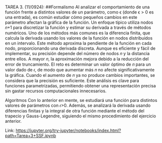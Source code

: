 TAREA 3. (11/0924):
##Formalismo
Al analizar el comportamiento de una función frente a distintos valores de un parámetro, como ϵ (donde ϵ > 0 es una entrada), es común estudiar cómo pequeños cambios en este parámetro afectan la gráfica de la función. Un enfoque típico utiliza nodos 
𝑛+1 para discretizar la función y estimar su derivada a través de métodos numéricos. Uno de los métodos más comunes es la diferencia finita, que calcula la derivada usando los valores de la función en nodos distribuidos en un intervalo.
Este método aproxima la pendiente de la función en cada nodo, proporcionando una derivada discreta. Aunque es eficiente y fácil de implementar, su precisión depende del número de nodos 
𝑛 y la distancia entre ellos. A mayor 
𝑛, la aproximación mejora debido a la reducción del error de truncamiento. El reto es determinar un valor óptimo de 
𝑛 para un valor dado de 
𝜖, de modo que aumentar más 
𝑛 no afecte significativamente la gráfica. Cuando el aumento de 
𝑛 ya no produce cambios importantes, se considera que la precisión es suficiente.
Este análisis es clave para funciones parametrizadas, permitiendo obtener una representación precisa sin gastar recursos computacionales innecesarios.

Algoritmos
Con lo anterior en mente, se estudiará una función para distintos valores de parámetros con 𝜖>0. Además, se analizará la derivada usando diferencias finitas y la integral de otra función mediante el método del trapecio y Gauss-Legendre, siguiendo el mismo procedimiento del ejercicio anterior.

Link: https://jupyter.org/try-jupyter/notebooks/index.html?path=Tarea+3+SSF.ipynb
